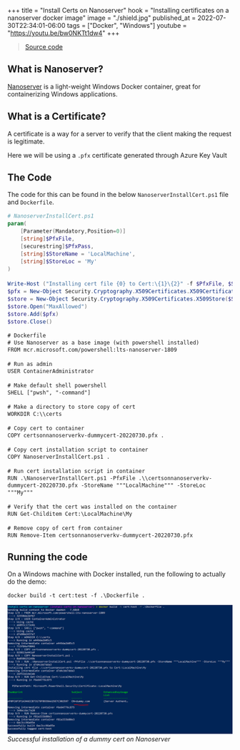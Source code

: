 +++
title = "Install Certs on Nanoserver"
hook = "Installing certificates on a nanoserver docker image"
image = "./shield.jpg"
published_at = 2022-07-30T22:34:01-06:00
tags = ["Docker", "Windows"]
youtube = "https://youtu.be/bw0NKTt1dw4"
+++

> [Source code](https://github.com/coolstercodes/Tutorials/tree/main/tutorials/install-certs-on-nanoserver)

## What is Nanoserver?

[Nanoserver](https://hub.docker.com/r/microsoft/windows-nanoserver) is a light-weight Windows Docker container, great for containerizing Windows applications.

## What is a Certificate?

A certificate is a way for a server to verify that the client making the request is legitimate.

Here we will be using a `.pfx` certificate generated through Azure Key Vault

## The Code

The code for this can be found in the below `NanoserverInstallCert.ps1` file and `Dockerfile`.

```ps1
# NanoserverInstallCert.ps1
param(
    [Parameter(Mandatory,Position=0)]
    [string]$PfxFile,
    [securestring]$PfxPass,
    [string]$StoreName = 'LocalMachine',
    [string]$StoreLoc = 'My'
)

Write-Host ("Installing cert file {0} to Cert:\{1}\{2}" -f $PfxFile, $StoreName, $StoreLoc)
$pfx = New-Object Security.Cryptography.X509Certificates.X509Certificate2($PfxFile, $PfxPass)
$store = New-Object Security.Cryptography.X509Certificates.X509Store($StoreLoc,$StoreName)
$store.Open("MaxAllowed")
$store.Add($pfx)
$store.Close()
```

```docker
# Dockerfile
# Use Nanoserver as a base image (with powershell installed)
FROM mcr.microsoft.com/powershell:lts-nanoserver-1809

# Run as admin
USER ContainerAdministrator

# Make default shell powershell
SHELL ["pwsh", "-command"]

# Make a directory to store copy of cert
WORKDIR C:\\certs

# Copy cert to container
COPY certsonnanoserverkv-dummycert-20220730.pfx .

# Copy cert installation script to container
COPY NanoserverInstallCert.ps1 .

# Run cert installation script in container
RUN .\NanoserverInstallCert.ps1 -PfxFile .\\certsonnanoserverkv-dummycert-20220730.pfx -StoreName """LocalMachine""" -StoreLoc """My"""

# Verify that the cert was installed on the container
RUN Get-Childitem Cert:\LocalMachine\My

# Remove copy of cert from container
RUN Remove-Item certsonnanoserverkv-dummycert-20220730.pfx
```

## Running the code

On a Windows machine with Docker installed, run the following to actually do the demo:

```shell
docker build -t cert:test -f .\Dockerfile .
```

![](./installedcert.png)
*Successful installation of a dummy cert on Nanoserver*
